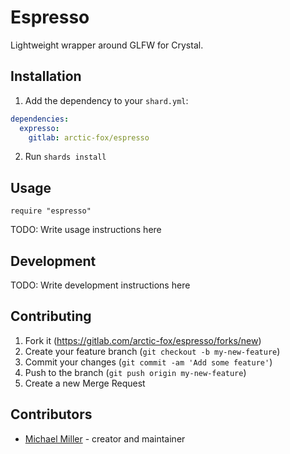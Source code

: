 # Espresso

Lightweight wrapper around GLFW for Crystal.

## Installation

1. Add the dependency to your `shard.yml`:

```yaml
dependencies:
  expresso:
    gitlab: arctic-fox/espresso
```

2. Run `shards install`

## Usage

```crystal
require "espresso"
```

TODO: Write usage instructions here

## Development

TODO: Write development instructions here

## Contributing

1. Fork it (<https://gitlab.com/arctic-fox/espresso/forks/new>)
2. Create your feature branch (`git checkout -b my-new-feature`)
3. Commit your changes (`git commit -am 'Add some feature'`)
4. Push to the branch (`git push origin my-new-feature`)
5. Create a new Merge Request

## Contributors

- [Michael Miller](https://gitlab.com/arctic-fox) - creator and maintainer
